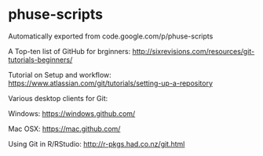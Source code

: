 # phuse-scripts
Automatically exported from code.google.com/p/phuse-scripts

A Top-ten list of GitHub for brginners: http://sixrevisions.com/resources/git-tutorials-beginners/

Tutorial on Setup and workflow: https://www.atlassian.com/git/tutorials/setting-up-a-repository

Various desktop clients for Git:

Windows: https://windows.github.com/

Mac OSX: https://mac.github.com/

Using Git in R/RStudio: http://r-pkgs.had.co.nz/git.html

